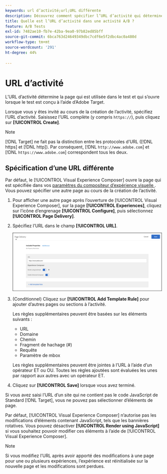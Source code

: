 ```yaml
---
keywords: url d’activité;url;URL différente
description: Découvrez comment spécifier l’URL d’activité qui détermine la page utilisée dans le test et qui s’ouvre lorsque le test est conçu à l’aide de [!DNL Adobe Target].
title: Quelle est l’URL d’activité dans une activité A/B ?
feature: A/B Tests
exl-id: 7482ae10-fb7e-42ba-9ea0-97b82ed85bff
source-git-commit: 6bca763d24649349dbc7cdf6e5f2dbc4ac0a480d
workflow-type: tm+mt
source-wordcount: '291'
ht-degree: 44%

---
```


# URL d’activité

L’URL d’activité détermine la page qui est utilisée dans le test et qui s’ouvre lorsque le test est conçu à l’aide d’Adobe Target.

Lorsque vous y êtes invité au cours de la création de l’activité, spécifiez l’URL d’activité. Saisissez l’URL complète (y compris `https://`), puis cliquez sur **[!UICONTROL Create]**.

>[!NOTE]
>
>[!DNL Target] ne fait pas la distinction entre les protocoles d’URL ([!DNL https] et [!DNL http]). Par conséquent, [!DNL `http://www.adobe.com`] et [!DNL `https://www.adobe.com`] correspondent tous les deux.

## Spécification d’une URL différente

Par défaut, le [!UICONTROL Visual Experience Composer] ouvre la page qui est spécifiée dans vos [ paramètres du compositeur d’expérience visuelle ](/help/main/administrating-target/visual-experience-composer-set-up.md). Vous pouvez spécifier une autre page au cours de la création de l’activité.

1. Pour afficher une autre page après l’ouverture de [!UICONTROL Visual Experience Composer], sur la page **[!UICONTROL Experiences]**, cliquez sur l’icône d’engrenage **[!UICONTROL Configure]**, puis sélectionnez **[!UICONTROL Page Delivery]**.

1. Spécifiez l’URL dans le champ **[!UICONTROL URL]**.

   ![Boîte de dialogue Diffusion de page](/help/main/c-activities/t-test-ab/t-test-create-ab/assets/url-config-new.png)

1. (Conditionnel) Cliquez sur **[!UICONTROL Add Template Rule]** pour ajouter d’autres pages ou sections à l’activité.

   Les règles supplémentaires peuvent être basées sur les éléments suivants :

   * URL
   * Domaine
   * Chemin
   * Fragment de hachage (#)
   * Requête
   * Paramètre de mbox

   Les règles supplémentaires peuvent être jointes à l’URL à l’aide d’un opérateur ET ou OU. Toutes les règles ajoutées sont évaluées les unes par rapport aux autres avec un opérateur ET.

1. Cliquez sur **[!UICONTROL Save]** lorsque vous avez terminé.

Si vous avez saisi l’URL d’un site qui ne contient pas le code JavaScript de Standard [!DNL Target], vous ne pouvez pas sélectionner d’éléments de page.

Par défaut, [!UICONTROL Visual Experience Composer] n’autorise pas les modifications d’éléments contenant JavaScript, tels que les bannières rotatives. Vous pouvez désactiver **[!UICONTROL Render using JavaScript]** si vous souhaitez pouvoir modifier ces éléments à l’aide de [!UICONTROL Visual Experience Composer].

>[!NOTE]
>
>Si vous modifiez l’URL après avoir apporté des modifications à une page pour une ou plusieurs expériences, l’expérience est réinitialisée sur la nouvelle page et les modifications sont perdues.
